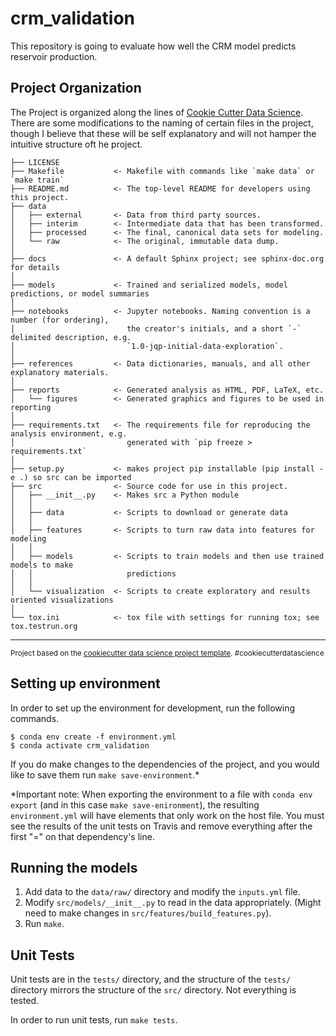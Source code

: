 crm_validation
==============================

This repository is going to evaluate how well the CRM model predicts reservoir
production.


Project Organization
------------

The Project is organized along the lines of [Cookie Cutter Data
Science](https://drivendata.github.io/cookiecutter-data-science/). There are
some modifications to the naming of certain files in the project, though
I believe that these will be self explanatory and will not hamper the intuitive
structure oft he project.

    ├── LICENSE
    ├── Makefile           <- Makefile with commands like `make data` or `make train`
    ├── README.md          <- The top-level README for developers using this project.
    ├── data
    │   ├── external       <- Data from third party sources.
    │   ├── interim        <- Intermediate data that has been transformed.
    │   ├── processed      <- The final, canonical data sets for modeling.
    │   └── raw            <- The original, immutable data dump.
    │
    ├── docs               <- A default Sphinx project; see sphinx-doc.org for details
    │
    ├── models             <- Trained and serialized models, model predictions, or model summaries
    │
    ├── notebooks          <- Jupyter notebooks. Naming convention is a number (for ordering),
    │                         the creator's initials, and a short `-` delimited description, e.g.
    │                         `1.0-jqp-initial-data-exploration`.
    │
    ├── references         <- Data dictionaries, manuals, and all other explanatory materials.
    │
    ├── reports            <- Generated analysis as HTML, PDF, LaTeX, etc.
    │   └── figures        <- Generated graphics and figures to be used in reporting
    │
    ├── requirements.txt   <- The requirements file for reproducing the analysis environment, e.g.
    │                         generated with `pip freeze > requirements.txt`
    │
    ├── setup.py           <- makes project pip installable (pip install -e .) so src can be imported
    ├── src                <- Source code for use in this project.
    │   ├── __init__.py    <- Makes src a Python module
    │   │
    │   ├── data           <- Scripts to download or generate data
    │   │
    │   ├── features       <- Scripts to turn raw data into features for modeling
    │   │
    │   ├── models         <- Scripts to train models and then use trained models to make
    │   │                     predictions
    │   │
    │   └── visualization  <- Scripts to create exploratory and results oriented visualizations
    │
    └── tox.ini            <- tox file with settings for running tox; see tox.testrun.org


--------

<p><small>Project based on the <a target="_blank"
href="https://drivendata.github.io/cookiecutter-data-science/">cookiecutter
data science project template</a>. #cookiecutterdatascience</small></p>

## Setting up environment

In order to set up the environment for development, run the following commands.

```
$ conda env create -f environment.yml
$ conda activate crm_validation
```

If you do make changes to the dependencies of the project, and you would like
to save them run `make save-environment`.*

*Important note: When exporting the environment to a file with `conda env
export` (and in this case `make save-enironment`), the resulting
`environment.yml` will have elements that only work on the host file. You must
see the results of the unit tests on Travis and remove everything after the
first "=" on that dependency's line.

## Running the models

1. Add data to the `data/raw/` directory and modify the `inputs.yml` file.
2. Modify `src/models/__init__.py` to read in the data appropriately. (Might
   need to make changes in `src/features/build_features.py`).
3. Run `make`.

## Unit Tests

Unit tests are in the `tests/` directory, and the structure of the `tests/`
directory mirrors the structure of the `src/` directory. Not everything
is tested.

In order to run unit tests, run `make tests`.
